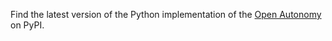 Find the latest version of the Python implementation of the [Open Autonomy](https://pypi.org/project/open-autonomy/) on PyPI.

